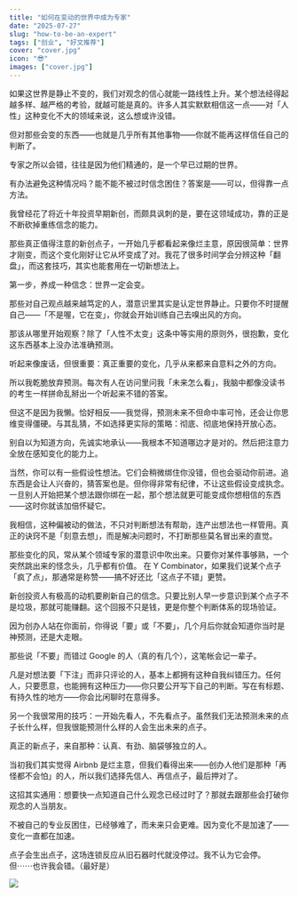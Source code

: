 ```yaml
---
title: "如何在变动的世界中成为专家"
date: "2025-07-27"
slug: "how-to-be-an-expert"
tags: ["创业", "好文推荐"]
cover: "cover.jpg"
icon: "😎"
images: ["cover.jpg"]
---
```

如果这世界是静止不变的，我们对观念的信心就能一路线性上升。某个想法经得起越多样、越严格的考验，就越可能是真的。许多人其实默默相信这一点——对「人性」这种变化不大的领域来说，这么想或许没错。



但对那些会变的东西——也就是几乎所有其他事物——你就不能再这样信任自己的判断了。



专家之所以会错，往往是因为他们精通的，是一个早已过期的世界。



有办法避免这种情况吗？能不能不被过时信念困住？答案是——可以，但得靠一点方法。



我曾经花了将近十年投资早期新创，而颇具讽刺的是，要在这领域成功，靠的正是不断砍掉重练信念的能力。



那些真正值得注意的新创点子，一开始几乎都看起来像烂主意，原因很简单：世界才刚变，而这个变化刚好让它从坏变成了对。我花了很多时间学会分辨这种「翻盘」，而这套技巧，其实也能套用在一切新想法上。



第一步，养成一种信念：世界一定会变。



那些对自己观点越来越笃定的人，潜意识里其实是认定世界静止。只要你不时提醒自己——「不是喔，它在变」，你就会开始训练自己去嗅出风的方向。



那该从哪里开始观察？除了「人性不太变」这条中等实用的原则外，很抱歉，变化这东西基本上没办法准确预测。



听起来像废话，但很重要：真正重要的变化，几乎从来都来自意料之外的方向。



所以我乾脆放弃预测。每次有人在访问里问我「未来怎么看」，我脑中都像没读书的考生一样拼命乱掰出一个听起来不错的答案。



但这不是因为我懒。恰好相反——我觉得，预测未来不但命中率可怜，还会让你思维变得僵硬。与其乱猜，不如选择更实际的策略：彻底、彻底地保持开放心态。



别自以为知道方向，先诚实地承认——我根本不知道哪边才是对的。然后把注意力全放在感知变化的能力上。



当然，你可以有一些假设性想法。它们会稍微绑住你没错，但也会驱动你前进。追东西是会让人兴奋的，猜答案也是。但你得非常有纪律，不让这些假设变成执念。
一旦别人开始把某个想法跟你绑在一起，那个想法就更可能变成你想相信的东西——这时你就该加倍怀疑它。



我相信，这种偏被动的做法，不只对判断想法有帮助，连产出想法也一样管用。真正的诀窍不是「刻意去想」，而是解决问题时，不打断那些莫名冒出来的直觉。



那些变化的风，常从某个领域专家的潜意识中吹出来。只要你对某件事够熟，一个突然跳出来的怪念头，几乎都有价值。
在 Y Combinator，如果我们说某个点子「疯了点」，那通常是称赞——搞不好还比「这点子不错」更赞。



新创投资人有极高的动机要刷新自己的信念。只要比别人早一步意识到某个点子不是垃圾，那就可能赚翻。这个回报不只是钱，更是你整个判断体系的现场验证。



因为创办人站在你面前，你得说「要」或「不要」，几个月后你就会知道你当时是神预测，还是大走眼。



那些说「不要」而错过 Google 的人（真的有几个），这笔帐会记一辈子。



凡是对想法要「下注」而非只评论的人，基本上都拥有这种自我纠错压力。任何人，只要愿意，也能拥有这种压力——你只要公开写下自己的判断。写在有标题、有持久性的地方——你会比闲聊时在意得多。



另一个我很常用的技巧：一开始先看人，不先看点子。虽然我们无法预测未来的点子长什么样，但我很能预测什么样的人会生出未来的点子。



真正的新点子，来自那种：认真、有劲、脑袋够独立的人。



当初我们其实觉得 Airbnb 是烂主意，但我们看得出来——创办人他们是那种「再怪都不会怕」的人，所以我们选择先信人、再信点子，最后押对了。



这招其实通用：想要快一点知道自己什么观念已经过时了？那就去跟那些会打破你观念的人当朋友。



不被自己的专业反困住，已经够难了，而未来只会更难。因为变化不是加速了——变化一直都在加速。



点子会生出点子，这场连锁反应从旧石器时代就没停过。我不认为它会停。
但⋯⋯也许我会错。（最好是）




![](https://prod-files-secure.s3.us-west-2.amazonaws.com/112d0858-5090-4d34-a606-b75eb8d65fd2/46476355-9cf3-4e99-9b7a-3531bc426380/1000202064.png?X-Amz-Algorithm=AWS4-HMAC-SHA256&X-Amz-Content-Sha256=UNSIGNED-PAYLOAD&X-Amz-Credential=ASIAZI2LB4667R3ZPSPD%2F20250904%2Fus-west-2%2Fs3%2Faws4_request&X-Amz-Date=20250904T223122Z&X-Amz-Expires=3600&X-Amz-Security-Token=IQoJb3JpZ2luX2VjEP7%2F%2F%2F%2F%2F%2F%2F%2F%2F%2FwEaCXVzLXdlc3QtMiJHMEUCIA1xqcGlakpSYKimxug3qDMSD1bvuUAA%2BINyHIxRAsypAiEA916lj%2BE7oFH%2Bh%2BZW8Cpyqv%2BbWxzHHlF9QokfYobB%2Fm0q%2FwMIZxAAGgw2Mzc0MjMxODM4MDUiDKkVPl2FdvB3KCNF9yrcA5G3DwJA4%2BKHn8MfQeKG7B2R16ktN6LU7Mj8D7yQ0vTqevlJV5%2FwSL%2B%2Bji9kBRfgOow2PlsaA86%2BfYLcEIigVcYYx6EFMkCmOPqUFr4YiTrCU2SXzMKb9Ll%2BZacI4UeBC6eSZgCqBzB6FgvUxg6GlzRbfmYWzfwCq8k54NAkEoCD8Z1AYmqGIhsHvL1Yu32wNMLA25EWZ1Z0KvtYfMWDYHKpNywnUCJ17dxCJXV2omLZBuhqEIW8qJj4oCnzuM3FxdKfI4UHm1qy3F%2BmA0ej5DB%2FEhUwXEQg1Yv8NLoK4JciXc5LuPl0SgmlkE9Ey5pa9IuspYRPzh0NMOBrYFs4GUNRque2wC9zetIa2Gy4ontt0VJDQi3TN4elMy72yuywTZgmHkDyBkE2SvpzG703WonXRfYjRSfl2pOWju9pSWmBSvIcAR79JRd3fO%2FRS0uG9Hzb8JVVGChO9O4T%2FDRoj0nWX0ZcMF%2FLisZS%2BHNVOVoPQyp8ru96sKQZ6TmtvEjdd4nEW33sV0BEncTIaVXjb72UHCiwH8jfWseTAim1sey6jb1K302xtQXdnUQ6AUbWhBld2c74wyS1DiHWrpfEdIAW12A6NajK2fnCySS4gXlwzkBzlzGyrk7RGdPRMOKc6MUGOqUBXhrIJZd7KmI4ZxrCeGmDVlxgLEcXBn3Lfevibd4iOt7K%2Fq8%2FWlaAY%2FA9Wdcx8fBIBOhERL%2FiC85rXb0YOl%2FQXqoSMiT1NnS1xyH2NmaK4X5t2WBLP7bsu2evAmOuYPp%2F2ez8dGNejzYe8y6E0JozOnGfxDY%2B%2BloQVOx8jEfZ%2FBnJzoiYek%2BYNvaYpf5XOh9Ty0MRlytAFpW0dX%2BygedR0YYyx0ky&X-Amz-Signature=6ce33d7fa250130b815279e8e6ae0e6023587215341439d03d6190b741411cad&X-Amz-SignedHeaders=host&x-amz-checksum-mode=ENABLED&x-id=GetObject)

